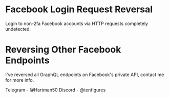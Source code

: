 # Facebook Login Request Reversal

Login to non-2fa Facebook accounts via HTTP requests completely undetected.

# Reversing Other Facebook Endpoints

I've reversed all GraphQL endpoints on Facebook's private API, contact me for more info.

Telegram - @Hartman50
Discord - @tenfigures
